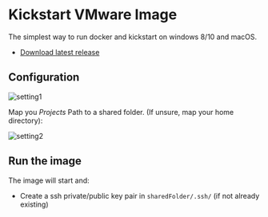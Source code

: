 # Kickstart VMware Image

The simplest way to run docker and kickstart
on windows 8/10 and macOS.

- [Download latest release](https://github.com/infracamp/kickguest-win10-vmware/releases)

## Configuration

![setting1](doc/vmware-settings1.png)

Map you *Projects* Path to a shared folder. (If unsure, map your home directory):

![setting2](doc/vmware-settings2.jpg)

## Run the image

The image will start and:

- Create a ssh private/public key pair in `sharedFolder/.ssh/` (if not already existing)

